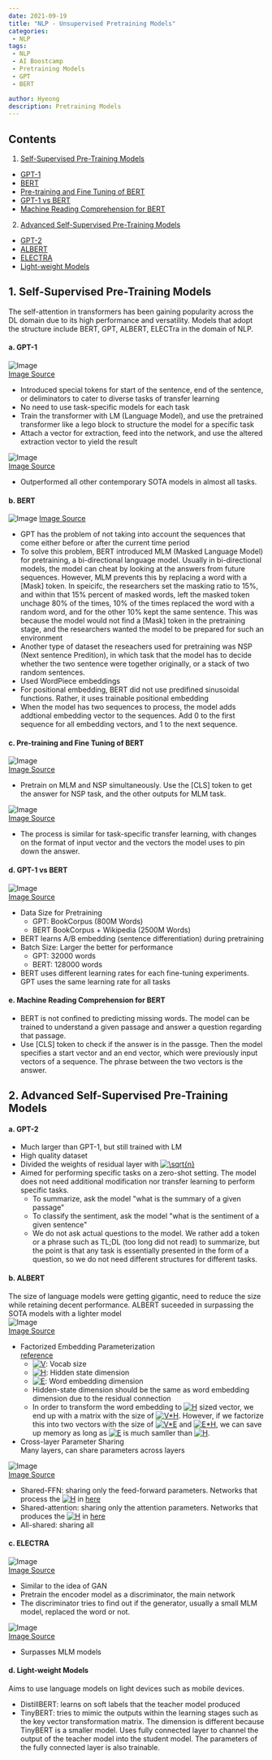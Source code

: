 ```yaml
---
date: 2021-09-19
title: "NLP - Unsupervised Pretraining Models"
categories: 
 - NLP
tags:
 - NLP
 - AI Boostcamp
 - Pretraining Models
 - GPT
 - BERT

author: Hyeong
description: Pretraining Models
---
```

## Contents

1. [Self-Supervised Pre-Training Models](#1-self-supervised-pre-training-models)
- [GPT-1](#a-gpt-1)
- [BERT](#b-bert)
- [Pre-training and Fine Tuning of BERT](#c-pre-training-and-fine-tuning-of-bert)
- [GPT-1 vs BERT](#d-gpt-1-vs-bert)
- [Machine Reading Comprehension for BERT](#e-machine-reading-comprehension-for-bert)

2. [Advanced Self-Supervised Pre-Training Models](#2-advanced-self-supervised-pre-training-models)
- [GPT-2](#a-gpt-2)
- [ALBERT](#b-albert)
- [ELECTRA](#c-electra)
- [Light-weight Models](#d-light-weight-models)

## 1. Self-Supervised Pre-Training Models
The self-attention in transformers has been gaining popularity across the DL domain due to its high performance and versatility. Models that adopt the structure include BERT, GPT, ALBERT, ELECTra in the domain of NLP.

#### a. GPT-1
![Image](https://i.imgur.com/ZbkPlfY.png) <br>
[Image Source](https://cdn.openai.com/research-covers/language-unsupervised/language_understanding_paper.pdf)
- Introduced special tokens for start of the sentence, end of the sentence, or deliminators to cater to diverse tasks of transfer learning
- No need to use task-specific models for each task
- Train the transformer with LM (Language Model), and use the pretrained transformer like a lego block to structure the model for a specific task
- Attach a vector for extraction, feed into the network, and use the altered extraction vector to yield the result

![Image](https://i.imgur.com/7rAi0Ze.png) <br>
[Image Source](https://cdn.openai.com/research-covers/language-unsupervised/language_understanding_paper.pdf)
- Outperformed all other contemporary SOTA models in almost all tasks.

#### b. BERT
![Image](https://wikidocs.net/images/page/35594/bert-openai-gpt-elmo-%EC%B6%9C%EC%B2%98-bert%EB%85%BC%EB%AC%B8.png)
[Image Source](https://arxiv.org/abs/1810.04805)
- GPT has the problem of not taking into account the sequences that come either before or after the current time period
- To solve this problem, BERT introduced MLM (Masked Language Model) for pretraining, a bi-directional language model. Usually in bi-directional models, the model can cheat by looking at the answers from future sequences. However, MLM prevents this by replacing a word with a [Mask] token. In speicifc, the researchers set the masking ratio to 15%, and within that 15% percent of masked words, left the masked token unchage 80% of the times, 10% of the times replaced the word with a random word, and for the other 10% kept the same sentence. This was because the model would not find a [Mask] token in the pretraining stage, and the researchers wanted the model to be prepared for such an environment
- Another type of dataset the reseachers used for pretraining was NSP (Next sentence Predition), in which task that the model has to decide whether the two sentence were together originally, or a stack of two random sentences.
- Used WordPiece embeddings
- For positional embedding, BERT did not use predifined sinusoidal functions. Rather, it uses trainable positional embedding
- When the model has two sequences to process, the model adds addtional embedding vector to the sequences. Add 0 to the first sequence for all embedding vectors, and 1 to the next sequence.

#### c. Pre-training and Fine Tuning of BERT
![Image](https://i.imgur.com/Nwb6Zv4.png) <br>
[Image Source](https://arxiv.org/pdf/1810.04805.pdf) <br>
- Pretrain on MLM and NSP simultaneously. Use the [CLS] token to get the answer for NSP task, and the other outputs for MLM task. <br>

![Image](https://i.imgur.com/E1b8apq.png) <br>
[Image Source](https://arxiv.org/pdf/1810.04805.pdf) <br>
- The process is similar for task-specific transfer learning, with changes on the format of input vector and the vectors the model uses to pin down the answer.

#### d. GPT-1 vs BERT
![Image](http://www.jajsmith.ca/images/bert/glue-tests.png) <br>
[Image Source](https://arxiv.org/pdf/1810.04805.pdf) <br>
- Data Size for Pretraining
    - GPT: BookCorpus (800M Words)
    - BERT BookCorpus + Wikipedia (2500M Words)
- BERT learns A/B embedding (sentence differentiation) during pretraining
- Batch Size: Larger the better for performance
    - GPT: 32000 words
    - BERT: 128000 words
- BERT uses different learning rates for each fine-tuning experiments. GPT uses the same learning rate for all tasks

#### e. Machine Reading Comprehension for BERT
- BERT is not confined to predicting missing words. The model can be trained to understand a given passage and answer a question regarding that passage.
- Use [CLS] token to check if the answer is in the passge. Then the model specifies a start vector and an end vector, which were previously input vectors of a sequence. The phrase between the two vectors is the answer.

## 2. Advanced Self-Supervised Pre-Training Models
#### a. GPT-2
- Much larger than GPT-1, but still trained with LM
- High quality dataset
- Divided the weights of residual layer with <a href="https://www.codecogs.com/eqnedit.php?latex=\sqrt{n}" target="_blank"><img src="https://latex.codecogs.com/gif.latex?\sqrt{n}" title="\sqrt{n}" /></a> 
- Aimed for performing specific tasks on a zero-shot setting. The model does not need additional modification nor transfer learning to perform specific tasks.
    - To summarize, ask the model "what is the summary of a given passage"
    - To classify the sentiment, ask the model "what is the sentiment of a given sentence"
    - We do not ask actual questions to the model. We rather add a token or a phrase such as TL;DL (too long did not read) to summarize, but the point is that any task is essentially presented in the form of a question, so we do not need different structures for different tasks. 

#### b. ALBERT
The size of language models were getting gigantic, need to reduce the size while retaining decent performance. ALBERT suceeded in surpassing the SOTA models with a lighter model <br>
![Image](https://i.imgur.com/J1HylL9.png) <br>
[Image Source](https://openreview.net/pdf?id=H1eA7AEtvS)
- Factorized Embedding Parameterization <br>
[reference](http://isukorea.com/blog/home/waylight3/446) <br>
    - <a href="https://www.codecogs.com/eqnedit.php?latex=V" target="_blank"><img src="https://latex.codecogs.com/gif.latex?V" title="V" /></a>: Vocab size
    - <a href="https://www.codecogs.com/eqnedit.php?latex=H" target="_blank"><img src="https://latex.codecogs.com/gif.latex?H" title="H" /></a>: Hidden state dimension
    - <a href="https://www.codecogs.com/eqnedit.php?latex=E" target="_blank"><img src="https://latex.codecogs.com/gif.latex?E" title="E" /></a>: Word embedding dimension
    - Hidden-state dimension should be the same as word embedding dimension due to the residual connection
    - In order to transform the word embedding to <a href="https://www.codecogs.com/eqnedit.php?latex=H" target="_blank"><img src="https://latex.codecogs.com/gif.latex?H" title="H" /></a> sized vector, we end up with a matrix with the size of <a href="https://www.codecogs.com/eqnedit.php?latex=V*H" target="_blank"><img src="https://latex.codecogs.com/gif.latex?V*H" title="V*H" /></a>. However, if we factorize this into two vectors with the size of <a href="https://www.codecogs.com/eqnedit.php?latex=V*E" target="_blank"><img src="https://latex.codecogs.com/gif.latex?V*E" title="V*E" /></a> and <a href="https://www.codecogs.com/eqnedit.php?latex=E*H" target="_blank"><img src="https://latex.codecogs.com/gif.latex?E*H" title="E*H" /></a>, we can save up memory as long as <a href="https://www.codecogs.com/eqnedit.php?latex=E" target="_blank"><img src="https://latex.codecogs.com/gif.latex?E" title="E" /></a> is much samller than <a href="https://www.codecogs.com/eqnedit.php?latex=H" target="_blank"><img src="https://latex.codecogs.com/gif.latex?H" title="H" /></a>.
- Cross-layer Parameter Sharing <br>
Many layers, can share parameters across layers

![Image](https://i.imgur.com/hWrvhX8.png) <br>
[Image Source](https://openreview.net/pdf?id=H1eA7AEtvS) <br>
- Shared-FFN: sharing only the feed-forward parameters. Networks that process the <a href="https://www.codecogs.com/eqnedit.php?latex=H" target="_blank"><img src="https://latex.codecogs.com/gif.latex?H" title="H" /></a> in [here](https://hyeong01.github.io/nlp/nlp-transformer/#b-detailed-process)
- Shared-attention: sharing only the attention parameters. Networks that produces the <a href="https://www.codecogs.com/eqnedit.php?latex=H" target="_blank"><img src="https://latex.codecogs.com/gif.latex?H" title="H" /></a> in [here](https://hyeong01.github.io/nlp/nlp-transformer/#b-detailed-process)
- All-shared: sharing all

#### c. ELECTRA
![Image](https://imgur.com/df8WBqW.png) <br>
[Image Source](https://openreview.net/pdf?id=r1xMH1BtvB) <br>
- Similar to the idea of GAN
- Pretrain the encoder model as a discriminator, the main network
- The discriminator tries to find out if the generator, usually a small MLM model, replaced the word or not.

![Image](https://i.imgur.com/gNAF4ca.png) <br>
[Image Source](https://openreview.net/pdf?id=r1xMH1BtvB) <br>
- Surpasses MLM models

#### d. Light-weight Models
Aims to use language models on light devices such as mobile devices.
- DistillBERT: learns on soft labels that the teacher model produced
- TinyBERT: tries to mimic the outputs within the learning stages such as the key vector transformation matrix. The dimension is different because TinyBERT is a smaller model. Uses fully connected layer to channel the output of the teacher model into the student model. The parameters of the fully connected layer is also trainable.



